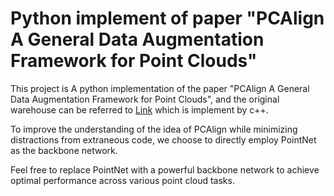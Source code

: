 # Python implement of paper "PCAlign A General Data Augmentation Framework for Point Clouds"

This project is A python implementation of the paper "PCAlign A General Data Augmentation Framework for Point Clouds", and the original warehouse can be referred to [Link](https://github.com/vvvwo/PCA-based-Point-Cloud-Alignment/tree/main) which is implement by c++.

To improve the understanding of the idea of PCAlign while minimizing distractions from extraneous code, we choose to directly employ PointNet as the backbone network.

Feel free to replace PointNet with a powerful backbone network to achieve optimal performance across various point cloud tasks.
